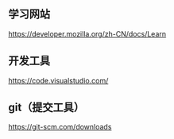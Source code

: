 ## 学习网站
https://developer.mozilla.org/zh-CN/docs/Learn
## 开发工具
https://code.visualstudio.com/
## git（提交工具）
https://git-scm.com/downloads